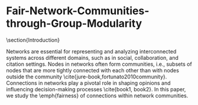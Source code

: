# Fair-Network-Communities-through-Group-Modularity


\section{Introduction}

 Networks are essential for representing and analyzing interconnected systems across different domains, such 
 as in social, collaboration, and citation settings.
Nodes in networks often form communities, i.e., subsets of nodes
that are more tightly connected with each other than with nodes outside the community \cite{jure-book,fortunato2010community}.
Connections in networks play a pivotal role in shaping opinions and influencing decision-making processes \cite{book1, book2}. 
In this paper, we study the
\emph{fairness} of connections within network communities.
